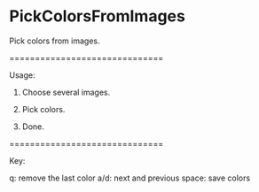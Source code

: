 # PickColorsFromImages
Pick colors from images. 

==============================

Usage: 
1. Choose several images. 

2. Pick colors. 

3. Done. 

==============================

Key:

q: remove the last color
a/d: next and previous
space: save colors
